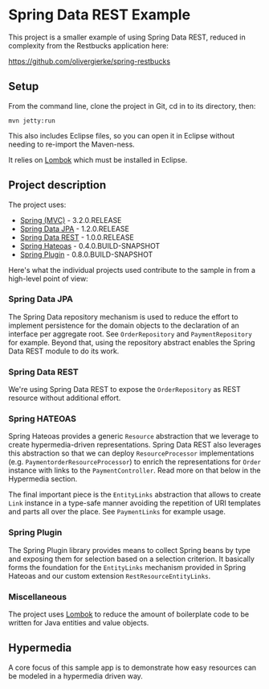 # Spring Data REST Example

This project is a smaller example of using Spring Data REST, reduced in complexity
from the Restbucks application here:

https://github.com/olivergierke/spring-restbucks

## Setup

From the command line, clone the project in Git, cd in to its directory, then:

```
mvn jetty:run
```

This also includes Eclipse files, so you can open it in Eclipse without
needing to re-import the Maven-ness.

It relies on [Lombok](projectlombok.org) which must be installed in Eclipse.

## Project description

The project uses:

- [Spring (MVC)](http://github.com/SpringSource/spring-framework) - 3.2.0.RELEASE
- [Spring Data JPA](http://github.com/SpringSource/spring-data-jpa) - 1.2.0.RELEASE
- [Spring Data REST](http://github.com/SpringSource/spring-data-rest) - 1.0.0.RELEASE
- [Spring Hateoas](http://github.com/SpringSource/spring-hateoas) - 0.4.0.BUILD-SNAPSHOT
- [Spring Plugin](http://github.com/SpringSource/spring-plugin) - 0.8.0.BUILD-SNAPSHOT

Here's what the individual projects used contribute to the sample in from a high-level point of view:

### Spring Data JPA

The Spring Data repository mechanism is used to reduce the effort to implement persistence for the domain objects to the declaration of an interface per aggregate root. See `OrderRepository` and `PaymentRepository` for example. Beyond that, using the repository abstract enables the Spring Data REST module to do its work.

### Spring Data REST

We're using Spring Data REST to expose the `OrderRepository` as REST resource without additional effort.

### Spring HATEOAS

Spring Hateoas provides a generic `Resource` abstraction that we leverage to create hypermedia-driven representations. Spring Data REST also leverages this abstraction so that we can deploy `ResourceProcessor` implementations (e.g. `PaymentorderResourceProcessor`) to enrich the representations for `Order` instance with links to the `PaymentController`. Read more on that below in the Hypermedia section.

The final important piece is the `EntityLinks` abstraction that allows to create `Link` instance in a type-safe manner avoiding the repetition of URI templates and parts all over the place. See `PaymentLinks` for example usage.

### Spring Plugin

The Spring Plugin library provides means to collect Spring beans by type and exposing them for selection based on a selection criterion. It basically forms the foundation for the `EntityLinks` mechanism provided in Spring Hateoas and our custom extension `RestResourceEntityLinks`.

### Miscellaneous

The project uses [Lombok](http://projectlombok.org) to reduce the amount of boilerplate code to be written for Java entities and value objects.

## Hypermedia

A core focus of this sample app is to demonstrate how easy resources can be modeled in a hypermedia driven way.

